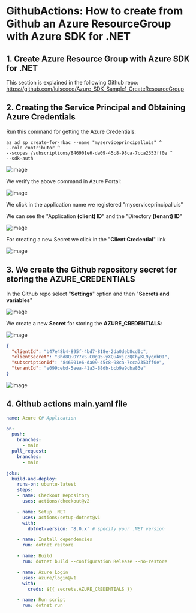 # GithubActions: How to create from Github an Azure ResourceGroup with Azure SDK for .NET

## 1. Create Azure Resource Group with Azure SDK for .NET

This section is explained in the following Github repo: https://github.com/luiscoco/Azure_SDK_Sample1_CreateResourceGroup

## 2. Creating the Service Principal and Obtaining Azure Credentials

Run this command for getting the Azure Credentials:

```
az ad sp create-for-rbac --name "myserviceprincipalluis" ^
--role contributor ^
--scopes /subscriptions/846901e6-da09-45c8-98ca-7cca2353ff0e ^
--sdk-auth
```

![image](https://github.com/luiscoco/GithuActions_Azure_SDK_for_dotNET_/assets/32194879/4cb352d6-79de-420b-9087-07520bc754c7)

We verify the above command in Azure Portal: 

![image](https://github.com/luiscoco/GithuActions_Azure_SDK_for_dotNET_/assets/32194879/0dfd3327-4593-493d-b80b-0736e1a6ee7b)

We click in the application name we registered "myserviceprincipalluis"

We can see the "Application **(client) ID**" and the "Directory **(tenant) ID**"

![image](https://github.com/luiscoco/GithuActions_Azure_SDK_for_dotNET_/assets/32194879/ca75212a-438b-4b05-a560-887e15b67133)

For creating a new Secret we click in the "**Client Credential**" link

![image](https://github.com/luiscoco/GithuActions_Azure_SDK_for_dotNET_/assets/32194879/b5d93270-74dd-451e-a724-b0db2bb6838e)





## 3. We create the Github repository secret for storing the AZURE_CREDENTIALS

In the Github repo select "**Settings**" option and then "**Secrets and variables**" 

![image](https://github.com/luiscoco/GithuActions_Azure_SDK_for_dotNET/assets/32194879/9c620941-61bb-40c0-8fe0-84e77aa84ff3)

We create a new **Secret** for storing the **AZURE_CREDENTIALS**:

![image](https://github.com/luiscoco/GithuActions_Azure_SDK_for_dotNET/assets/32194879/4578995c-40f5-4420-a35c-f28544c44434)

```json
{
  "clientId": "b47e48b4-895f-4bd7-818e-2da0deb8cd0c",
  "clientSecret": "Bhd8Q~OY7xS.C0gQ5~yXQu4xjZZQChyKL9yqnb0I",
  "subscriptionId": "846901e6-da09-45c8-98ca-7cca2353ff0e",
  "tenantId": "e099cebd-5eea-41a3-88db-bcb9a9cba83e"
}
```

![image](https://github.com/luiscoco/GithuActions_Azure_SDK_for_dotNET/assets/32194879/9e8bf2af-317e-492c-a3c1-03f354a30eff)

## 4. Github actions main.yaml file

```yaml 
name: Azure C# Application

on:
  push:
    branches:
      - main
  pull_request:
    branches:
      - main

jobs:
  build-and-deploy:
    runs-on: ubuntu-latest
    steps:
    - name: Checkout Repository
      uses: actions/checkout@v2

    - name: Setup .NET
      uses: actions/setup-dotnet@v1
      with:
        dotnet-version: '8.0.x' # specify your .NET version

    - name: Install dependencies
      run: dotnet restore

    - name: Build
      run: dotnet build --configuration Release --no-restore

    - name: Azure Login
      uses: azure/login@v1
      with:
        creds: ${{ secrets.AZURE_CREDENTIALS }}

    - name: Run script
      run: dotnet run
```






